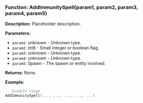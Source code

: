 ### Function: AddImmunitySpell(param1, param2, param3, param4, param5)

**Description:**
Placeholder description.

**Parameters:**
- `param1`: unknown - Unknown type.
- `param2`: int8 - Small integer or boolean flag.
- `param3`: unknown - Unknown type.
- `param4`: unknown - Unknown type.
- `param5`: Spawn - The spawn or entity involved.

**Returns:** None.

**Example:**

```lua
-- Example usage
AddImmunitySpell(..., ..., ..., ..., ...)
```

